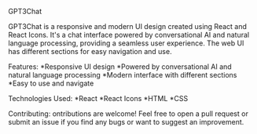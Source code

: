 GPT3Chat

GPT3Chat is a responsive and modern UI design created using React and React Icons. It's a chat interface powered by conversational AI and natural language processing, providing a seamless user experience. The web UI has different sections for easy navigation and use.

Features:
*Responsive UI design
*Powered by conversational AI and natural language processing
*Modern interface with different sections
*Easy to use and navigate

Technologies Used:
*React
*React Icons
*HTML
*CSS

Contributing:
ontributions are welcome! Feel free to open a pull request or submit an issue if you find any bugs or want to suggest an improvement.

